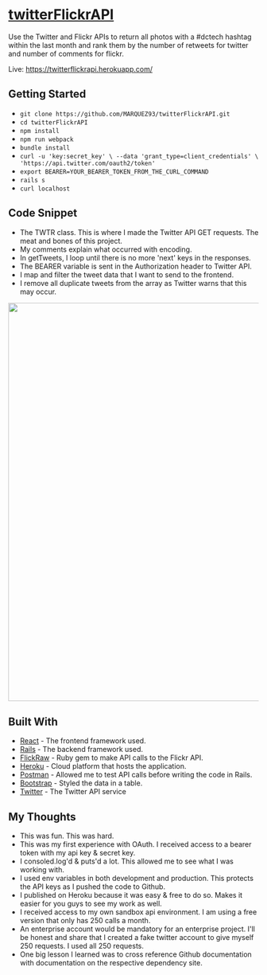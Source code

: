 # [twitterFlickrAPI](https://twitterflickrapi.herokuapp.com/)

Use the Twitter and Flickr APIs to return all photos with a #dctech hashtag within the last month and rank them by the number of retweets for twitter and number of comments for flickr.

Live: https://twitterflickrapi.herokuapp.com/

## Getting Started

* ``` git clone https://github.com/MARQUEZ93/twitterFlickrAPI.git ```
* ``` cd twitterFlickrAPI ```
* ``` npm install ```
* ``` npm run webpack ```
* ``` bundle install ```
* ``` curl -u 'key:secret_key' \ --data 'grant_type=client_credentials' \  'https://api.twitter.com/oauth2/token'    ```
* ``` export BEARER=YOUR_BEARER_TOKEN_FROM_THE_CURL_COMMAND ```
* ``` rails s ```
* ``` curl localhost ```

## Code Snippet

* The TWTR class. This is where I made the Twitter API GET requests. The meat and bones of this project.
* My comments explain what occurred with encoding.
* In getTweets, I loop until there is no more 'next' keys in the responses.
* The BEARER variable is sent in the Authorization header to Twitter API.
* I map and filter the tweet data that I want to send to the frontend.
* I remove all duplicate tweets from the array as Twitter warns that this may occur.

<p align="center"><img src="https://i.imgur.com/6ckdMcJ.png" width="800px" /></p>

## Built With

* [React](https://reactjs.org/docs/getting-started.html) - The frontend framework used.
* [Rails](https://guides.rubyonrails.org/) - The backend framework used.
* [FlickRaw](https://rubygems.org/gems/flickraw/versions/0.9.9) - Ruby gem to make API calls to the Flickr API.
* [Heroku](https://twitterflickrapi.herokuapp.com/) - Cloud platform that hosts the application.
* [Postman](https://www.getpostman.com/) - Allowed me to test API calls before writing the code in Rails.
* [Bootstrap](https://www.npmjs.com/package/react-bootstrap-table-next) - Styled the data in a table.
* [Twitter](https://developer.twitter.com/) - The Twitter API service

## My Thoughts
* This was fun. This was hard.
* This was my first experience with OAuth. I received access to a bearer token with my api key & secret key.
* I consoled.log'd & puts'd a lot. This allowed me to see what I was working with.
* I used env variables in both development and production. This protects the API keys as I pushed the code to Github.
* I published on Heroku because it was easy & free to do so. Makes it easier for you guys to see my work as well.
* I received access to my own sandbox api environment. I am using a free version that only has 250 calls a month.
* An enterprise account would be mandatory for an enterprise project. I'll be honest and share that I created a fake twitter account to give myself 250 requests. I used all 250 requests.
* One big lesson I learned was to cross reference Github documentation with documentation on the respective dependency site.
